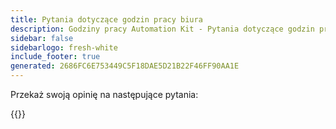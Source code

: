 ```yaml
---
title: Pytania dotyczące godzin pracy biura
description: Godziny pracy Automation Kit - Pytania dotyczące godzin pracy biura
sidebar: false
sidebarlogo: fresh-white
include_footer: true
generated: 2686FC6E753449C5F18DAE5D21B22F46FF90AA1E
---
```


Przekaż swoją opinię na następujące pytania:

{{<questions showNavigationButtons=false >}}
